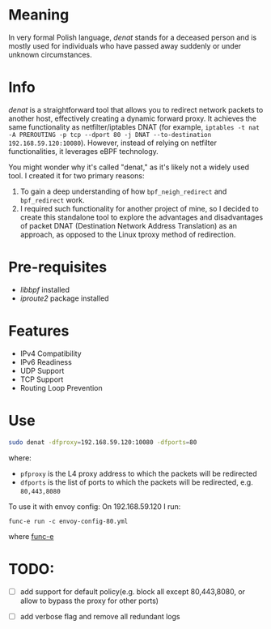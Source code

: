 # Meaning
In very formal Polish language, _denat_ stands for a deceased person and is mostly used for individuals who have passed away suddenly or under unknown circumstances.

# Info
_denat_ is a straightforward tool that allows you to redirect network packets to another host, 
effectively creating a dynamic forward proxy. 
It achieves the same functionality as netfilter/iptables DNAT (for example, `iptables -t nat -A PREROUTING -p tcp --dport 80 -j DNAT --to-destination 192.168.59.120:10080`). 
However, instead of relying on netfilter functionalities, it leverages eBPF technology. 


You might wonder why it's called "denat," as it's likely not a widely used tool. I created it for two primary reasons:
1. To gain a deep understanding of how `bpf_neigh_redirect` and `bpf_redirect` work.
2. I required such functionality for another project of mine, so I decided to create this standalone tool to explore the advantages and disadvantages of packet DNAT (Destination Network Address Translation) as an approach, as opposed to the Linux tproxy method of redirection.

# Pre-requisites
- _libbpf_ installed
- _iproute2_ package installed

# Features
- IPv4 Compatibility
- IPv6 Readiness
- UDP Support
- TCP Support
- Routing Loop Prevention

# Use
```bash
sudo denat -dfproxy=192.168.59.120:10080 -dfports=80
```
where: 
- `pfproxy` is the L4 proxy address to which the packets will be redirected
- `dfports` is the list of ports to which the packets will be redirected, e.g. `80,443,8080`

To use it with envoy config:
On 192.168.59.120 I run:

```
func-e run -c envoy-config-80.yml
```
where [func-e](https://func-e.io/)

# TODO:
- [ ] add support for default policy(e.g. block all except 80,443,8080, or allow to bypass the proxy for other ports)
- [ ] add verbose flag and remove all redundant logs



